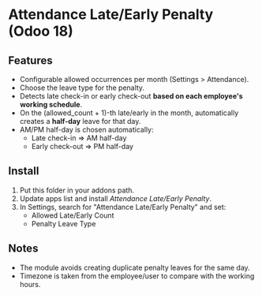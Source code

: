 
Attendance Late/Early Penalty (Odoo 18)
======================================

Features
--------
- Configurable allowed occurrences per month (Settings > Attendance).
- Choose the leave type for the penalty.
- Detects late check-in or early check-out **based on each employee's working schedule**.
- On the (allowed_count + 1)-th late/early in the month, automatically creates a **half-day** leave for that day.
- AM/PM half-day is chosen automatically:
  - Late check-in => AM half-day
  - Early check-out => PM half-day

Install
-------
1. Put this folder in your addons path.
2. Update apps list and install *Attendance Late/Early Penalty*.
3. In Settings, search for "Attendance Late/Early Penalty" and set:
   - Allowed Late/Early Count
   - Penalty Leave Type

Notes
-----
- The module avoids creating duplicate penalty leaves for the same day.
- Timezone is taken from the employee/user to compare with the working hours.
